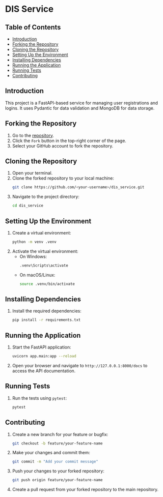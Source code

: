 # DIS Service

## Table of Contents
- [Introduction](#introduction)
- [Forking the Repository](#forking-the-repository)
- [Cloning the Repository](#cloning-the-repository)
- [Setting Up the Environment](#setting-up-the-environment)
- [Installing Dependencies](#installing-dependencies)
- [Running the Application](#running-the-application)
- [Running Tests](#running-tests)
- [Contributing](#contributing)

## Introduction
This project is a FastAPI-based service for managing user registrations and logins. It uses Pydantic for data validation and MongoDB for data storage.

## Forking the Repository
1. Go to the [repository](https://github.com/fakhruddinarif/dis_service).
2. Click the `Fork` button in the top-right corner of the page.
3. Select your GitHub account to fork the repository.

## Cloning the Repository
1. Open your terminal.
2. Clone the forked repository to your local machine:
    ```sh
    git clone https://github.com/<your-username>/dis_service.git
    ```
3. Navigate to the project directory:
    ```sh
    cd dis_service
    ```

## Setting Up the Environment
1. Create a virtual environment:
    ```sh
    python -m venv .venv
    ```
2. Activate the virtual environment:
    - On Windows:
        ```sh
        .venv\Scripts\activate
        ```
    - On macOS/Linux:
        ```sh
        source .venv/bin/activate
        ```

## Installing Dependencies
1. Install the required dependencies:
    ```sh
    pip install -r requirements.txt
    ```

## Running the Application
1. Start the FastAPI application:
    ```sh
    uvicorn app.main:app --reload
    ```
2. Open your browser and navigate to `http://127.0.0.1:8000/docs` to access the API documentation.

## Running Tests
1. Run the tests using `pytest`:
    ```sh
    pytest
    ```

## Contributing
1. Create a new branch for your feature or bugfix:
    ```sh
    git checkout -b feature/your-feature-name
    ```
2. Make your changes and commit them:
    ```sh
    git commit -m "Add your commit message"
    ```
3. Push your changes to your forked repository:
    ```sh
    git push origin feature/your-feature-name
    ```
4. Create a pull request from your forked repository to the main repository.